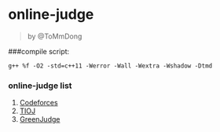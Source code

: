 # online-judge
> by @ToMmDong

###compile script:
```
g++ %f -O2 -std=c++11 -Werror -Wall -Wextra -Wshadow -Dtmd
```

### online-judge list
1. [Codeforces](http://codeforces.com/)
2. [TIOJ](http://tioj.infor.org/)
3. [GreenJudge](http://www.tcgs.tc.edu.tw:1218/)
